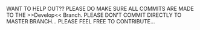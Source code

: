WANT TO HELP OUT??
PLEASE DO MAKE SURE ALL COMMITS ARE MADE TO THE >>Develop<< Branch.
PLEASE DON'T COMMIT DIRECTLY TO MASTER BRANCH...
PLEASE FEEL FREE TO CONTRIBUTE...
